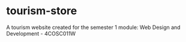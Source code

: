 # tourism-store
A tourism website created for the semester 1 module: Web Design and Development - 4COSC011W
